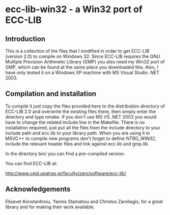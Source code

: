 # ecc-lib-win32 - a Win32 port of ECC-LIB

## Introduction

This is a collection of the files that I modified in order to get ECC-LIB
(version 2.0) to compile on Windows 32.  Since ECC-LIB requires the GNU
Multiple Precision Arithmetic Library (GMP) you also need my Win32 port
of GMP, which can be found at the same place you downloaded this.  Also,
I have only tested it on a Windows XP machine with MS Visual Studio .NET
2003.

## Compilation and installation

To compile it just copy the files provided here to the distribution
directory of ECC-LIB 2.0 and overwrite the existing files there, then
simply enter the directory and type nmake.  If you don't use MS VS .NET
2003 you would have to change the related include line in the Makefile.
There is no installation required, just put all the files from the include
directory to your include path and ecc.lib to your library path.  When you
are using it in MSVC++ to compile new programs don't forget to define
_NTRG_WIN32_, include the relevant header files and link against ecc.lib
and gmp.lib.

In the directory bin/ you can find a pre-compiled version.

You can find ECC-LIB at:

http://www.ceid.upatras.gr/faculty/zaro/software/ecc-lib/

## Acknowledgements

Elisavet Konstantinou, Yannis Stamatiou and Christos Zaroliagis, for a
great library and for making their work available.
